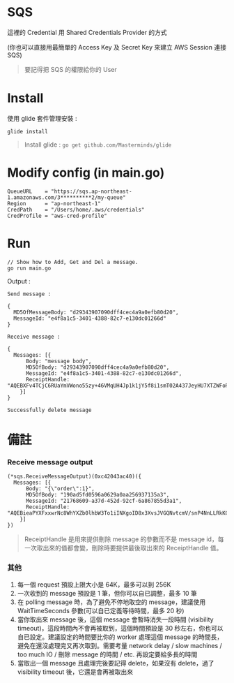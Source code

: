# SQS

這裡的 Credential 用 Shared Credentials Provider 的方式

(你也可以直接用最簡單的 Access Key 及 Secret Key 來建立 AWS Session 連接 SQS)

> 要記得把 SQS 的權限給你的 User


# Install

使用 glide 套件管理安裝 :

    glide install

> Install glide : `go get github.com/Masterminds/glide`


# Modify config (in main.go)

    QueueURL    = "https://sqs.ap-northeast-1.amazonaws.com/3**********2/my-queue"
    Region      = "ap-northeast-1"
    CredPath    = "/Users/home/.aws/credentials"
    CredProfile = "aws-cred-profile"


# Run

    // Show how to Add, Get and Del a message.
    go run main.go

Output :

    Send message :

    {
      MD5OfMessageBody: "d29343907090dff4cec4a9a0efb80d20",
      MessageId: "e4f8a1c5-3401-4388-82c7-e130dc01266d"
    }

    Receive message :

    {
      Messages: [{
          Body: "message body",
          MD5OfBody: "d29343907090dff4cec4a9a0efb80d20",
          MessageId: "e4f8a1c5-3401-4388-82c7-e130dc01266d",
          ReceiptHandle: "AQEBXFv4TCjC6RUaYmVWono55zy+46VMqUH4Jp1k1jY5f8i1smT02A437JeyHU7XTZWFoRjIFlDukVpb4Dzxdwn8dkHqmn+vTCfq8YLB43g5AWVFdFgCprXS2yxM11wm4NrYZvvUhqgIq3wH6CPUKzAzQDFGjYmYho2hmYBohmjT4HsgvOGQbMPC5js0XaQKM71dK31A3uF/6UFnyDPgwr74VRIUHuCuKcD1PwdvcDtG/HaCVAYjDbkxXRgnnU7fhaHMDP+hTd1y0+VI5Fwyn9bxGmCSyVoxwceBXzuIItjZAPFQjIRKoRPxI28NXvBOKS9hUSIEToDq6feE3wsYfDvztuQUEnsyG8jpes2i+rrzZ18MRYJRJbjaFZrsicS3skIoHDuZ1XyshIt8IULOiZwLmg=="
        }]
    }

    Successfully delete message


# 備註

### Receive message output

    (*sqs.ReceiveMessageOutput)(0xc42043ac40)({
      Messages: [{
          Body: "{\"order\":1}",
          MD5OfBody: "190ad5fd0596a0629a0aa256937135a3",
          MessageId: "21768609-a37d-452d-92cf-6a867855d3a1",
          ReceiptHandle: "AQEBieaPYXFxxwrNc8WhYXZb0lhbW3To1iINXgoID8x3XvsJVGQNvtcmV/snP4NnLLRkKGQTX8m3kMxxbnSo91QHt8wrauwpKCFgEyJ+P/COQ/qzSqy1ZWAeWhm4Po7xpHA5ssC5GLBIZoWwEGVPZvKkXg7N79zoMi93ceeNuMxHQuhlATmm4PqC60E44/q2o2jTeZyr4cXsBFbwWNlEFXA/KCxHTg3z96W1hg5d3SZOQZqD+MH0jnO6d1ImXhHVyzBCuvlbaBTsUCiKPjNoFjOqVl/LKom4W6linhKw1fFp7hZ1RMG2oOQ+cJxkVuQxepBabJs6EbTHNhmNCEXV1palEMdRTHZPHvyA0ftRgRQTM1kLIOckMDd7kxVY5ZNfGaPs+LL+H9049ZITTyHR5MkSXg=="
        }]
    })

> ReceiptHandle 是用來提供刪除 message 的參數而不是 message id，每一次取出來的值都會變，刪除時要提供最後取出來的 ReceiptHandle 值。


### 其他

1. 每一個 request 預設上限大小是 64K，最多可以到 256K
2. 一次收到的 message 預設是 1 筆，但你可以自已調整，最多 10 筆
3. 在 polling message 時，為了避免不停地取空的 message，建議使用 WaitTimeSeconds 參數(可以自已定義等待時間，最多 20 秒)
4. 當你取出來 message 後，這個 message 會暫時消失一段時間 (visibility timeout)，這段時間內不會再被取到，這個時間預設是 30 秒左右，你也可以自已設定。建議設定的時間要比你的 worker 處理這個 message 的時間長，避免在還沒處理完又再次取到。需要考量 network delay / slow machines / too much IO / 刪除 message 的時間 / etc. 再設定要給多長的時間
5. 當取出一個 message 且處理完後要記得 delete，如果沒有 delete，過了 visibility timeout 後，它還是會再被取出來
